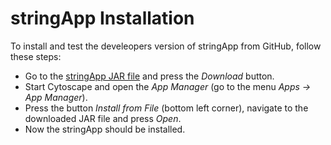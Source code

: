 # stringApp Installation

To install and test the develeopers version of stringApp from GitHub, follow these steps:
- Go to the [stringApp JAR file](stringApp-2.0.0.jar) and press the _Download_ button. 
- Start Cytoscape and open the _App Manager_ (go to the menu _Apps -> App Manager_). 
- Press the button _Install from File_ (bottom left corner), navigate to the downloaded JAR file and press _Open_.
- Now the stringApp should be installed. 
